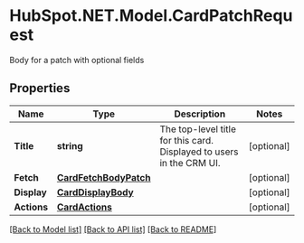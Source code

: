 # HubSpot.NET.Model.CardPatchRequest
Body for a patch with optional fields

## Properties

Name | Type | Description | Notes
------------ | ------------- | ------------- | -------------
**Title** | **string** | The top-level title for this card. Displayed to users in the CRM UI. | [optional] 
**Fetch** | [**CardFetchBodyPatch**](CardFetchBodyPatch.md) |  | [optional] 
**Display** | [**CardDisplayBody**](CardDisplayBody.md) |  | [optional] 
**Actions** | [**CardActions**](CardActions.md) |  | [optional] 

[[Back to Model list]](../README.md#documentation-for-models) [[Back to API list]](../README.md#documentation-for-api-endpoints) [[Back to README]](../README.md)

